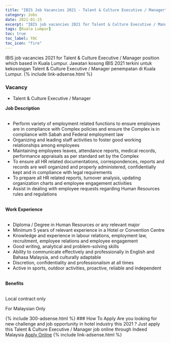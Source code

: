```yaml
---
title: "IBIS Job Vacancies 2021 - Talent & Culture Executive / Manager" 
category: Jobs 
date: 2021-01-15 
excerpt: "IBIS job vacancies 2021 for Talent & Culture Executive / Manager position which based in Kuala Lumpur. Jawatan kosong IBIS 2021 terkini untuk kekosongan Talent & Culture Executive / Manager penempatan di Kuala Lumpur" 
tags: [Kuala Lumpur] 
toc: true 
toc_label: TOC 
toc_icon: "fire" 
--- 
```


IBIS job vacancies 2021 for Talent & Culture Executive / Manager position which based in Kuala Lumpur. Jawatan kosong IBIS 2021 terkini untuk kekosongan Talent & Culture Executive / Manager penempatan di Kuala Lumpur. 
{% include link-adsense.html %} 
### Vacancy 
- Talent & Culture Executive / Manager 
<div><div><b>Job Description<br>
</b><br>
<ul><li>Perform variety of employment related functions to ensure employees are in compliance with Complex policies and ensure the Complex is in compliance with Sabah and Federal employment law</li><li>Organizing and leading staff activities to foster good working relationships among employees</li><li>Maintaining employees leaves, attendance reports, medical records, performance appraisals as per standard set by the Complex</li><li>To ensure all HR related documentations, correspondences, reports and records are well organized and properly administered, confidentially kept and in compliance with legal requirements</li><li>To prepare all HR related reports, turnover analysis, updating organization charts and employee engagement activities</li><li>Assist in dealing with employee requests regarding Human Resources rules and regulations</li></ul><br>
<b>
Work Experience<br>
</b><br>
<ul><li>Diploma / Degree in Human Resources or any relevant major</li><li>Minimum 5 years of relevant experience in a Hotel or Convention Centre</li><li>Knowledge and experience in labour relations, employment law, recruitment, employee relations and employee engagement</li><li>Good writing, analytical and problem-solving skills</li><li>Ability to communicate effectively and professionally in English and Bahasa Malaysia, and culturally adaptable</li><li>Discretion, confidentiality and professionalism at all times</li><li>Active in sports, outdoor activities, proactive, reliable and independent</li></ul><br>
<b>
Benefits<br>
</b><br>
<p>Local contract only</p><p>
For Malaysian Only</p></div></div> 
{% include 300-adsense.html %} 
### How To Apply 
Are you looking for new challenge and job opportunity in hotel industry this 2021 ?
Just apply this Talent & Culture Executive / Manager job online through Indeed Malaysia 
<a href="https://malaysia.indeed.com/viewjob?jk=77361641c0cadcd7" class="btn btn--info" target="_blank" rel="nofollow noopenner">Apply Online</a> 
{% include link-adsense.html %} 